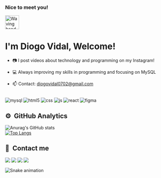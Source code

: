 ### Nice to meet you!  
<img src="https://raw.githubusercontent.com/nixin72/nixin72/master/wave.gif" 
         alt="Waving hand animated gif"
         height="45"
         width="45" />
<h1>I'm Diogo Vidal, Welcome!</h1>

- 📷 I post videos about technology and programming on my Instagram!

- 💻 Always improving my skills in programming and focusing on MySQL

- 📫 Contact: diogovidal0702@gmail.com

<div style="display: inline_block"><br>
         <img alt="mysql" src="https://img.shields.io/badge/MySQL-005C84?style=for-the-badge&logo=mysql&logoColor=white" >
 <img alt="html5" src="https://img.shields.io/badge/HTML5-E34F26?style=for-the-badge&logo=html5&logoColor=white" >
  <img alt="css" src="https://img.shields.io/badge/CSS3-1572B6?style=for-the-badge&logo=css3&logoColor=white" >
  <img alt="js" src="https://img.shields.io/badge/JavaScript-F7DF1E?style=for-the-badge&logo=javascript&logoColor=black" >
  <img alt="react" src="https://img.shields.io/badge/React-20232A?style=for-the-badge&logo=react&logoColor=61DAFB" >
   <img alt="figma" src="https://img.shields.io/badge/Figma-F24E1E?style=for-the-badge&logo=figma&logoColor=white" >

</div>

## ⚙️ &nbsp;GitHub Analytics

![Anurag's GitHub stats](https://github-readme-stats.vercel.app/api?username=diogovidall&show_icons=true&theme=radical) <br>
[![Top Langs](https://github-readme-stats.vercel.app/api/top-langs/?username=diogovidall&hide_progress=false)](https://github.com/diogovidall/github-readme-stats) <br>

## 📱 &nbsp;Contact me

<div>
 <a href="https://www.instagram.com/odiogovidall/?next=%2F" target="_blank"><img src="https://img.shields.io/badge/-Instagram-%23E4405F?style=for-the-badge&logo=instagram&logoColor=white" target="_blank"></a>
  <a href="1018261436641845248" target="_blank"><img src="https://img.shields.io/badge/Discord-7289DA?style=for-the-badge&logo=discord&logoColor=white" target="_blank"></a> 
   <a href = "mailto:diogovidal0702@gmail.com"><img src="https://img.shields.io/badge/-Gmail-%23333?style=for-the-badge&logo=gmail&logoColor=white" target="_blank"></a>
    <a href="https://www.linkedin.com/in/diogo-vidal-5b5455252/" target="_blank"><img src="https://img.shields.io/badge/-LinkedIn-%230077B5?style=for-the-badge&logo=linkedin&logoColor=white" target="_blank"></a> 
</div>

 ![Snake animation](https://github.com/diogovidall/diogovidall/blob/output/github-contribution-grid-snake.svg)

  
